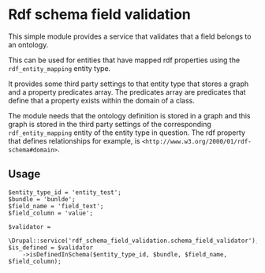 # Rdf schema field validation

This simple module provides a service that validates that a field
belongs to an ontology.

This can be used for entities that have mapped rdf properties 
using the `rdf_entity_mapping` entity type.

It provides some third party settings to that entity type that stores
a graph and a property predicates array. The predicates array are
predicates that define that a property exists within the domain of a
class.

The module needs that the ontology definition is stored in a graph
and this graph is stored in the third party settings of the
corresponding `rdf_entity_mapping` entity of the entity type in question.
The rdf property that defines relationships for example, is 
`<http://www.w3.org/2000/01/rdf-schema#domain>`.

## Usage
```
$entity_type_id = 'entity_test';
$bundle = 'bunlde';
$field_name = 'field_text';
$field_column = 'value';
 
$validator =
    \Drupal::service('rdf_schema_field_validation.schema_field_validator');
$is_defined = $validator
    ->isDefinedInSchema($entity_type_id, $bundle, $field_name, $field_column);
```
